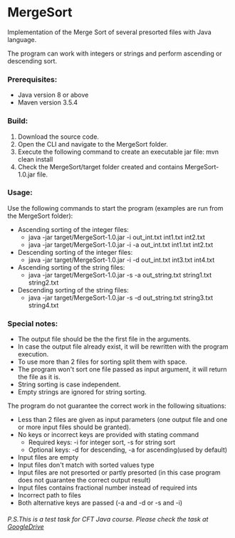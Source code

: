 # MergeSort

Implementation of the Merge Sort of several presorted files with Java language.

The program can work with integers or strings and perform ascending or descending sort.

### Prerequisites:
* Java version 8 or above
* Maven version 3.5.4

### Build:
1. Download the source code.
2. Open the CLI and navigate to the MergeSort folder. 
3. Execute the following command to create an executable jar file:
    mvn clean install
4. Check the MergeSort/target folder created and contains MergeSort-1.0.jar file.

### Usage:
Use the following commands to start the program (examples are run from the MergeSort folder):
* Ascending sorting of the integer files:
    * java -jar target/MergeSort-1.0.jar -i out_int.txt int1.txt int2.txt
    * java -jar target/MergeSort-1.0.jar -i -a out_int.txt int1.txt int2.txt
* Descending sorting of the integer files:
    * java -jar target/MergeSort-1.0.jar -i -d out_int.txt int3.txt int4.txt
* Ascending sorting of the string files:
    * java -jar target/MergeSort-1.0.jar -s -a out_string.txt string1.txt string2.txt
* Descending sorting of the string files:
    * java -jar target/MergeSort-1.0.jar -s -d out_string.txt string3.txt string4.txt

### Special notes:
* The output file should be the the first file in the arguments.
* In case the output file already exist, it will be rewritten with the program execution.
* To use more than 2 files for sorting split them with space.
* The program won't sort one file passed as input argument, it will return the file as it is.
* String sorting is case independent.
* Empty strings are ignored for string sorting.

The program do not guarantee the correct work in the following situations:
* Less than 2 files are given as input parameters (one output file and one or more input files should be granted).
* No keys or incorrect keys are provided with stating command 
    * Required keys: -i for integer sort, -s for string sort
    * Optional keys: -d for descending, -a for ascending(used by default)
* Input files are empty
* Input files don't match with sorted values type
* Input files are not presorted or partly presorted (in this case program does not guarantee the correct output result)
* Input files contains fractional number instead of required ints
* Incorrect path to files
* Both alternative keys are passed (-a and -d or -s and -i)

<h6> P.S.This is a test task for CFT Java course. Please check the task at <a href="https://drive.google.com/open?id=10qhGjn7biURykP8hIcT6NJHoGX-WOHUh">GoogleDrive</a></h6>